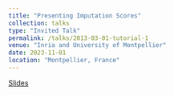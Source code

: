 ```yaml
---
title: "Presenting Imputation Scores"
collection: talks
type: "Invited Talk"
permalink: /talks/2013-03-01-tutorial-1
venue: "Inria and University of Montpellier"
date: 2023-11-01
location: "Montpellier, France"
---
```


[Slides](http://localhost:4000/files/Presentation__IScores.pdf)
